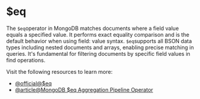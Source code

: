 # $eq

The `$eq`operator in MongoDB matches documents where a field value equals a specified value. It performs exact equality comparison and is the default behavior when using field: value syntax. `$eq`supports all BSON data types including nested documents and arrays, enabling precise matching in queries. It's fundamental for filtering documents by specific field values in find operations.

Visit the following resources to learn more:

- [@official@\$eq](https://www.mongodb.com/docs/manual/reference/operator/query/eq/)
- [@article@MongoDB \$eq Aggregation Pipeline Operator](https://database.guide/mongodb-eq/)
